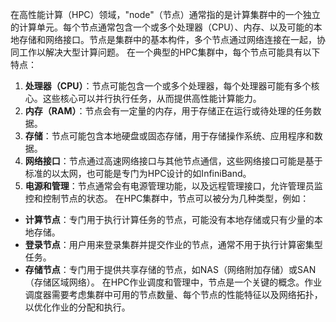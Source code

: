 在高性能计算（HPC）领域，"node"（节点）通常指的是计算集群中的一个独立的计算单元。每个节点通常包含一个或多个处理器（CPU）、内存、以及可能的本地存储和网络接口。节点是集群中的基本构件，多个节点通过网络连接在一起，协同工作以解决大型计算问题。
在一个典型的HPC集群中，每个节点可能具有以下特点：
1. **处理器（CPU）**：节点可能包含一个或多个处理器，每个处理器可能有多个核心。这些核心可以并行执行任务，从而提供高性能计算能力。
2. **内存（RAM）**：节点会有一定量的内存，用于存储正在运行或待处理的任务数据。
3. **存储**：节点可能包含本地硬盘或固态存储，用于存储操作系统、应用程序和数据。
4. **网络接口**：节点通过高速网络接口与其他节点通信，这些网络接口可能是基于标准的以太网，也可能是专门为HPC设计的如InfiniBand。
5. **电源和管理**：节点通常会有电源管理功能，以及远程管理接口，允许管理员监控和控制节点的状态。
在HPC集群中，节点可以被分为几种类型，例如：
- **计算节点**：专门用于执行计算任务的节点，可能没有本地存储或只有少量的本地存储。
- **登录节点**：用户用来登录集群并提交作业的节点，通常不用于执行计算密集型任务。
- **存储节点**：专门用于提供共享存储的节点，如NAS（网络附加存储）或SAN（存储区域网络）。
在HPC作业调度和管理中，节点是一个关键的概念。作业调度器需要考虑集群中可用的节点数量、每个节点的性能特征以及网络拓扑，以优化作业的分配和执行。
